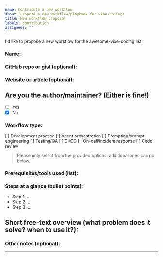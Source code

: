 ```yaml
---
name: Contribute a new workflow
about: Propose a new workflow/playbook for vibe-coding!
title: New workflow proposal
labels: contribution
assignees: ""
---
```


I'd like to propose a new workflow for the awesome-vibe-coding list:

### Name: <workflow name>

### GitHub repo or gist (optional):

### Website or article (optional):

## Are you the author/maintainer? (Either is fine!)

- [ ] Yes
- [x] No

### Workflow type:

[ ] Development practice
[ ] Agent orchestration
[ ] Prompting/prompt engineering
[ ] Testing/QA
[ ] CI/CD
[ ] On-call/incident response
[ ] Code review

> Please only select from the provided options; additional ones can go below.

### Prerequisites/tools used (list):

<tools>

### Steps at a glance (bullet points):

- Step 1: ...
- Step 2: ...
- Step 3: ...

## Short free-text overview (what problem does it solve? when to use it?):

<overview>

<!-- e.g.
Trunk-based AI pairing: a daily agent pairing cadence with small PRs, automated test gates, and reproducible prompts.
-->

### Other notes (optional):

<notes>

---

<!--
 - Contributions should be fully functioning and publicly available
 - Your contribution will be edited by our AI agents, and may be moved to a different category
-->

